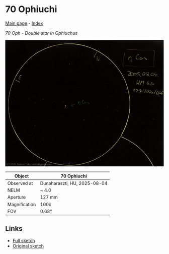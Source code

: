 # 70 Ophiuchi

[Main page](../index.md) - [Index](../pages/obj_index.md)

_70 Oph_ - _Double star in Ophiuchus_  

![70 Ophiuchi](../img/eta-cas-20250804.jpg)

Object | 70 Ophiuchi
-|-
Observed at | Dunaharaszti, HU, 2025-08-04
NELM | ~ 4.0
Aperture | 127 mm
Magnification | 100x
FOV | 0.68°


## Links

- [Full sketch](../img/eta-cas-70-oph-20250804.jpg)
- [Original sketch](../scan/20250804.jpg)
